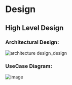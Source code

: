 # Design
## High Level Design
### Architectural Design:
![architecture design_design](https://user-images.githubusercontent.com/101788713/160764921-94bb3a01-cbf6-4ebe-9006-93b9f8e4b18e.png)
### UseCase Diagram:
![image](https://user-images.githubusercontent.com/101788713/160765022-881f0403-f40a-4a4c-bb8d-f00f445a6325.png)


